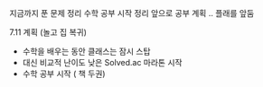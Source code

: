 지금까지 푼 문제 정리
수학 공부 시작 정리
앞으로 공부 계획 ..
플래를 앞둠



7.11 계획 (놀고 집 복귀)
- 수학을 배우는 동안 클래스는 잠시 스탑
- 대신 비교적 난이도 낮은 Solved.ac 마라톤 시작
- 수학 공부 시작 ( 책 두권)